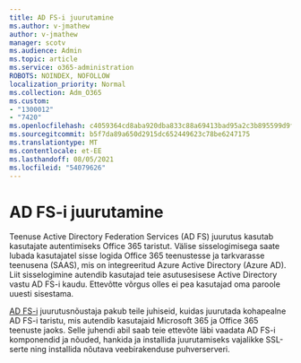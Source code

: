 ```yaml
---
title: AD FS-i juurutamine
ms.author: v-jmathew
author: v-jmathew
manager: scotv
ms.audience: Admin
ms.topic: article
ms.service: o365-administration
ROBOTS: NOINDEX, NOFOLLOW
localization_priority: Normal
ms.collection: Adm_O365
ms.custom:
- "1300012"
- "7420"
ms.openlocfilehash: c4059364cd8aba920dba833c88a69413bad95a2c3b895599d9f6895b50ff73d5
ms.sourcegitcommit: b5f7da89a650d2915dc652449623c78be6247175
ms.translationtype: MT
ms.contentlocale: et-EE
ms.lasthandoff: 08/05/2021
ms.locfileid: "54079626"
---
```

# <a name="deploy-ad-fs"></a>AD FS-i juurutamine

Teenuse Active Directory Federation Services (AD FS) juurutus kasutab kasutajate autentimiseks Office 365 taristut. Välise sisselogimisega saate lubada kasutajatel sisse logida Office 365 teenustesse ja tarkvarasse teenusena (SAAS), mis on integreeritud Azure Active Directory (Azure AD). Liit sisselogimine autendib kasutajad teie asutusesisese Active Directory vastu AD FS-i kaudu. Ettevõtte võrgus olles ei pea kasutajad oma paroole uuesti sisestama.

[AD FS-i](https://go.microsoft.com/fwlink/?linkid=2071178) juurutusnõustaja pakub teile juhiseid, kuidas juurutada kohapealne AD FS-i taristu, mis autendib kasutajaid Microsoft 365 ja Office 365 teenuste jaoks. Selle juhendi abil saab teie ettevõte läbi vaadata AD FS-i komponendid ja nõuded, hankida ja installida juurutamiseks vajalikke SSL-serte ning installida nõutava veebirakenduse puhverserveri.
